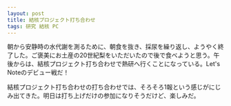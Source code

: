 ```yaml
---
layout: post
title: 結核プロジェクト打ち合わせ
tags: 研究 結核 PC
---
```


朝から安静時の水代謝を測るために、朝食を抜き、採尿を繰り返し、ようやく終了した。ご褒美にお土産の20世紀梨をいただいたので後で食べようと思う。午後からは、結核プロジェクト打ち合わせで熱研へ行くことになっている。Let's Noteのデビュー戦だ！

結核プロジェクト打ち合わせの打ち合わせでは、そろそろ1報という感じがにじみ出てきた。明日は打ち上げだけの参加になりそうだけど、楽しみだ。
